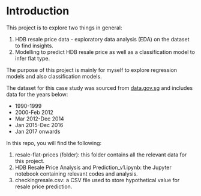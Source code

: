 # Introduction
This project is to explore two things in general:
1. HDB resale price data - exploratory data analysis (EDA) on the dataset to find insights.
2. Modelling to predict HDB resale price as well as a classification model to infer flat type.

The purpose of this project is mainly for myself to explore regression models and also classification models.

The dataset for this case study was sourced from [data.gov.sg](https://data.gov.sg/dataset/resale-flat-prices) and includes data for the years below:
- 1990-1999
- 2000-Feb 2012
- Mar 2012-Dec 2014
- Jan 2015-Dec 2016
- Jan 2017 onwards

In this repo, you will find the following:
1. resale-flat-prices (folder): this folder contains all the relevant data for this project.
2. HDB Resale Price Analysis and Prediction_v1.ipynb: the Jupyter notebook containing relevant codes and analysis.
3. checkingresale.csv: a CSV file used to store hypothetical value for resale price prediction.
